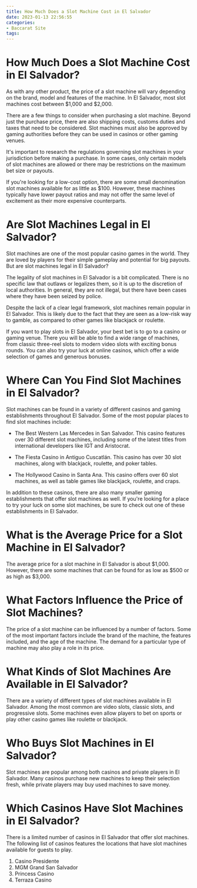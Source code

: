 ```yaml
---
title: How Much Does a Slot Machine Cost in El Salvador
date: 2023-01-13 22:56:55
categories:
- Baccarat Site
tags:
---
```



#  How Much Does a Slot Machine Cost in El Salvador?

As with any other product, the price of a slot machine will vary depending on the brand, model and features of the machine. In El Salvador, most slot machines cost between $1,000 and $2,000.

There are a few things to consider when purchasing a slot machine. Beyond just the purchase price, there are also shipping costs, customs duties and taxes that need to be considered. Slot machines must also be approved by gaming authorities before they can be used in casinos or other gaming venues.

It's important to research the regulations governing slot machines in your jurisdiction before making a purchase. In some cases, only certain models of slot machines are allowed or there may be restrictions on the maximum bet size or payouts.

If you're looking for a low-cost option, there are some small denomination slot machines available for as little as $100. However, these machines typically have lower payout ratios and may not offer the same level of excitement as their more expensive counterparts.

#  Are Slot Machines Legal in El Salvador?

Slot machines are one of the most popular casino games in the world. They are loved by players for their simple gameplay and potential for big payouts. But are slot machines legal in El Salvador?

The legality of slot machines in El Salvador is a bit complicated. There is no specific law that outlaws or legalizes them, so it is up to the discretion of local authorities. In general, they are not illegal, but there have been cases where they have been seized by police.

Despite the lack of a clear legal framework, slot machines remain popular in El Salvador. This is likely due to the fact that they are seen as a low-risk way to gamble, as compared to other games like blackjack or roulette.

If you want to play slots in El Salvador, your best bet is to go to a casino or gaming venue. There you will be able to find a wide range of machines, from classic three-reel slots to modern video slots with exciting bonus rounds. You can also try your luck at online casinos, which offer a wide selection of games and generous bonuses.

#  Where Can You Find Slot Machines in El Salvador?

Slot machines can be found in a variety of different casinos and gaming establishments throughout El Salvador. Some of the most popular places to find slot machines include:

* The Best Western Las Mercedes in San Salvador. This casino features over 30 different slot machines, including some of the latest titles from international developers like IGT and Aristocrat.

* The Fiesta Casino in Antiguo Cuscatlán. This casino has over 30 slot machines, along with blackjack, roulette, and poker tables.

* The Hollywood Casino in Santa Ana. This casino offers over 60 slot machines, as well as table games like blackjack, roulette, and craps.

In addition to these casinos, there are also many smaller gaming establishments that offer slot machines as well. If you're looking for a place to try your luck on some slot machines, be sure to check out one of these establishments in El Salvador.

#  What is the Average Price for a Slot Machine in El Salvador?

The average price for a slot machine in El Salvador is about $1,000. However, there are some machines that can be found for as low as $500 or as high as $3,000.

# What Factors Influence the Price of Slot Machines?

The price of a slot machine can be influenced by a number of factors. Some of the most important factors include the brand of the machine, the features included, and the age of the machine. The demand for a particular type of machine may also play a role in its price.

# What Kinds of Slot Machines Are Available in El Salvador?

There are a variety of different types of slot machines available in El Salvador. Among the most common are video slots, classic slots, and progressive slots. Some machines even allow players to bet on sports or play other casino games like roulette or blackjack.

# Who Buys Slot Machines in El Salvador?

Slot machines are popular among both casinos and private players in El Salvador. Many casinos purchase new machines to keep their selection fresh, while private players may buy used machines to save money.

#  Which Casinos Have Slot Machines in El Salvador?

There is a limited number of casinos in El Salvador that offer slot machines. The following list of casinos features the locations that have slot machines available for guests to play.

1. Casino Presidente
2. MGM Grand San Salvador
3. Princess Casino
4. Terraza Casino